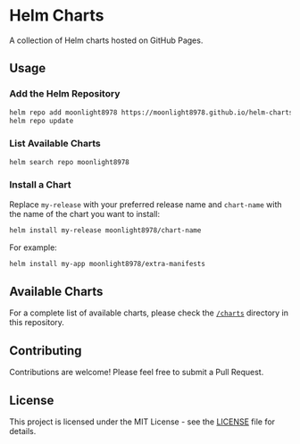 # Helm Charts

A collection of Helm charts hosted on GitHub Pages.

## Usage

### Add the Helm Repository

```bash
helm repo add moonlight8978 https://moonlight8978.github.io/helm-charts
helm repo update
```

### List Available Charts

```bash
helm search repo moonlight8978
```

### Install a Chart

Replace `my-release` with your preferred release name and `chart-name` with the name of the chart you want to install:

```bash
helm install my-release moonlight8978/chart-name
```

For example:

```bash
helm install my-app moonlight8978/extra-manifests
```

## Available Charts

For a complete list of available charts, please check the [`/charts`](./charts) directory in this repository.

## Contributing

Contributions are welcome! Please feel free to submit a Pull Request.

## License

This project is licensed under the MIT License - see the [LICENSE](LICENSE) file for details.

